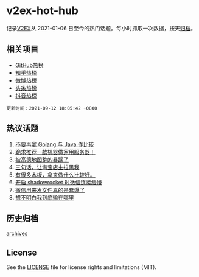 # v2ex-hot-hub

 记录[V2EX](https://www.v2ex.com/)从 2021-01-06 日至今的热门话题。每小时抓取一次数据，按天[归档](archives)。
 
 ## 相关项目

- [GitHub热榜](https://github.com/lonnyzhang423/github-hot-hub)
- [知乎热榜](https://github.com/lonnyzhang423/zhihu-hot-hub)
- [微博热榜](https://github.com/lonnyzhang423/weibo-hot-hub)
- [头条热榜](https://github.com/lonnyzhang423/toutiao-hot-hub)
- [抖音热榜](https://github.com/lonnyzhang423/douyin-hot-hub)


 `更新时间：2021-09-12 18:05:42 +0800`

## 热议话题

1. [不要再拿 Golang 与 Java 作比较](https://www.v2ex.com/t/801337)
1. [跪求推荐一款机器做家用服务器！](https://www.v2ex.com/t/801306)
1. [被高德地图整的暴躁了](https://www.v2ex.com/t/801330)
1. [三句话，让淘宝店主拉黑我](https://www.v2ex.com/t/801368)
1. [有很多木板，拿来做什么比较好。](https://www.v2ex.com/t/801328)
1. [开启 shadowrocket 时微信连接缓慢](https://www.v2ex.com/t/801289)
1. [微信用来发文件真的是蠢爆了](https://www.v2ex.com/t/801295)
1. [想不明白我到底输在哪里](https://www.v2ex.com/t/801277)

## 历史归档

[archives](archives)

## License

See the [LICENSE](LICENSE) file for license rights and limitations (MIT).
